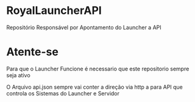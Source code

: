 # RoyalLauncherAPI
Repositório Responsável por Apontamento do Launcher a API

# Atente-se
Para que o Launcher Funcione é necessario que este repositorio sempre seja ativo

O Arquivo api.json sempre vai conter a direção via http a para API que controla os Sistemas do Launcher e Servidor
